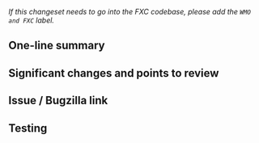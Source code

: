 _If this changeset needs to go into the FXC codebase, please add the `WMO and FXC` label._


## One-line summary


## Significant changes and points to review



## Issue / Bugzilla link



## Testing
